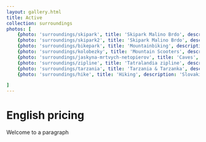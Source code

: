 ```yaml
---
layout: gallery.html
title: Active
collection: surroundings
photos: [
    {photo: 'surroundings/skipark', title: 'Skipark Malino Brdo', description: 'Skipark gondola lift 50m from the villa'},
    {photo: 'surroundings/skipark2', title: 'Skipark Malino Brdo', description: 'Skipark gondola lift 50m from the villa'},
    {photo: 'surroundings/bikepark', title: 'Mountainbiking', description: 'In summer the skipark converts into a bikepark', link: '/en/posts/top-things-to-do-in-hrabovo/'},
    {photo: 'surroundings/kolobezky', title: 'Mountain Scooters', description: 'After taking the gondola lift up, one can rent a scooter back down', link: '/en/posts/top-things-to-do-in-hrabovo/'},
    {photo: 'surroundings/jaskyna-mrtvych-netopierov', title: 'Caves', link: '/en/posts/top-caves-liptov/', description: 'The cave of the dead bats offers amazing routes for unexperienced spelunkers'},
    {photo: 'surroundings/zipline', title: 'Tatralandia zipline', description: 'Zipline across lake Hrabovo', link: '/en/posts/top-things-to-do-in-hrabovo/'},
    {photo: 'surroundings/tarzania', title: 'Tarzania & Tarzanka', description: 'Go to one of the climbing parks', link: '/en/posts/top-things-to-do-in-hrabovo/'},
    {photo: 'surroundings/hike', title: 'Hiking', description: 'Slovakia is a true hiker’s paradise'},

]
---
```


English **pricing**
===============
Welcome to a paragraph